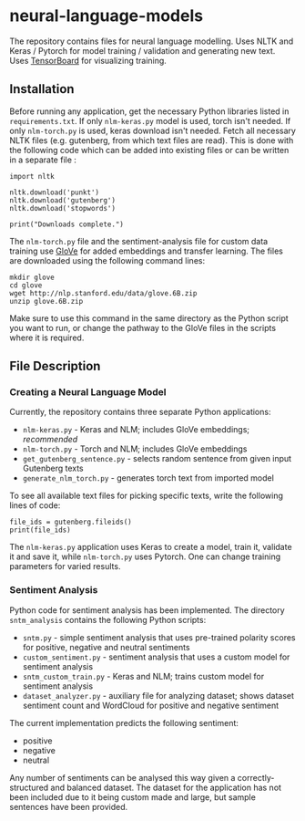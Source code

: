 # neural-language-models
The repository contains files for neural language modelling. Uses NLTK and Keras / Pytorch for model training / validation and generating new text. Uses [TensorBoard](https://www.tensorflow.org/tensorboard) for visualizing training. 

## Installation

Before running any application, get the necessary Python libraries listed in `requirements.txt`. If only `nlm-keras.py` model is used, torch isn't needed. If only `nlm-torch.py` is used, keras download isn't needed. Fetch all necessary NLTK files (e.g. gutenberg, from which text files are read). This is done with the following code which can be added into existing files or can be written in a separate file :

```
import nltk

nltk.download('punkt')
nltk.download('gutenberg')
nltk.download('stopwords')

print("Downloads complete.")
```

The `nlm-torch.py` file and the sentiment-analysis file for custom data training use [GloVe](https://nlp.stanford.edu/projects/glove/) for added embeddings and transfer learning. The files are downloaded using the following command lines:

```
mkdir glove
cd glove
wget http://nlp.stanford.edu/data/glove.6B.zip
unzip glove.6B.zip
```

Make sure to use this command in the same directory as the Python script you want to run, or change the pathway to the GloVe files in the scripts where it is required.

## File Description

### Creating a Neural Language Model
Currently, the repository contains three separate Python applications:
- `nlm-keras.py` - Keras and NLM; includes GloVe embeddings; *recommended*
- `nlm-torch.py` - Torch and NLM; includes GloVe embeddings
- `get_gutenberg_sentence.py` - selects random sentence from given input Gutenberg texts
- `generate_nlm_torch.py` - generates torch text from imported model

To see all available text files for picking specific texts, write the following lines of code:

```
file_ids = gutenberg.fileids()
print(file_ids)
```

The `nlm-keras.py` application uses Keras to create a model, train it, validate it and save it, while `nlm-torch.py` uses Pytorch. One can change training parameters for varied results.

### Sentiment Analysis
Python code for sentiment analysis has been implemented. The directory `sntm_analysis` contains the following Python scripts:
- `sntm.py` - simple sentiment analysis that uses pre-trained polarity scores for positive, negative and neutral sentiments
- `custom_sentiment.py` - sentiment analysis that uses a custom model for sentiment analysis
- `sntm_custom_train.py` - Keras and NLM; trains custom model for sentiment analysis
- `dataset_analyzer.py` - auxiliary file for analyzing dataset; shows dataset sentiment count and WordCloud for positive and negative sentiment

The current implementation predicts the following sentiment:
- positive
- negative
- neutral

Any number of sentiments can be analysed this way given a correctly-structured and balanced dataset. The dataset for the application has not been included due to it being custom made and large, but sample sentences have been provided.
